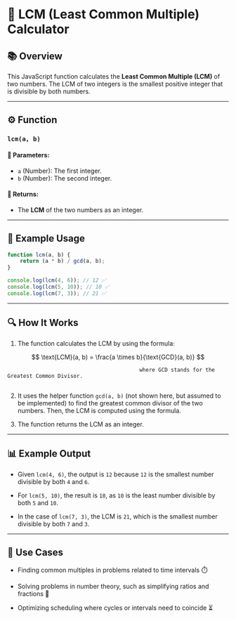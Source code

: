 # 🔢 LCM (Least Common Multiple) Calculator

## 📚 Overview
This JavaScript function calculates the **Least Common Multiple (LCM)** of two numbers. The LCM of two integers is the smallest positive integer that is divisible by both numbers.

---

## ⚙️ Function

### `lcm(a, b)`

#### 🧾 Parameters:
- `a` (Number): The first integer.
- `b` (Number): The second integer.

#### 🎯 Returns:
- The **LCM** of the two numbers as an integer.

---

## 🧪 Example Usage

```javascript
function lcm(a, b) {
    return (a * b) / gcd(a, b);
}

console.log(lcm(4, 6)); // 12 ✅
console.log(lcm(5, 10)); // 10 ✅
console.log(lcm(7, 3)); // 21 ✅
```

---
## 🔍 How It Works
1. The function calculates the LCM by using the formula:


$$
\text{LCM}(a, b) = \frac{a \times b}{\text{GCD}(a, b)}
$$
```
​                                          where GCD stands for the Greatest Common Divisor.
```
##
2. It uses the helper function `gcd(a, b)` (not shown here, but assumed to be implemented) to find the greatest common divisor of the two numbers. Then, the LCM is computed using the formula.

3. The function returns the LCM as an integer.

---
## 📊 Example Output
- Given `lcm(4, 6)`, the output is `12` because `12` is the smallest number divisible by both `4` and `6`.

- For `lcm(5, 10)`, the result is `10`, as `10` is the least number divisible by both `5` and `10`.

- In the case of `lcm(7, 3)`, the LCM is `21`, which is the smallest number divisible by both `7` and `3`.

---
## 🚀 Use Cases
- Finding common multiples in problems related to time intervals ⏱️

- Solving problems in number theory, such as simplifying ratios and fractions 🔢

- Optimizing scheduling where cycles or intervals need to coincide ⏳
